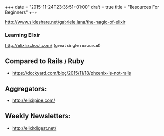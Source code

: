 +++
date = "2015-11-24T23:35:51+01:00"
draft = true
title = "Resources For Beginners"
+++


http://www.slideshare.net/gabriele.lana/the-magic-of-elixir






### Learning Elixir
  http://elixirschool.com/ (great single resource!)


## Compared to Rails / Ruby

  - https://dockyard.com/blog/2015/11/18/phoenix-is-not-rails



## Aggregators:
  - http://elixirpipe.com/



## Weekly Newsletters:

  - http://elixirdigest.net/
